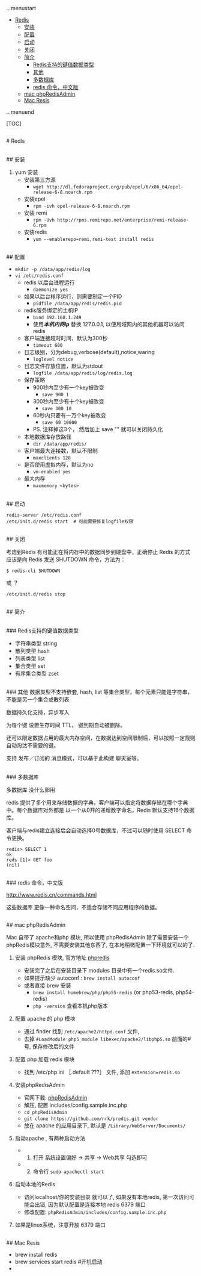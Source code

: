 ...menustart

 - [Redis](#e111446745a1825b862f8727ae63bce4)
	 - [安装](#e655a410ff21cd07e7a0150491e04371)
	 - [配置](#224e2ccda861c2514faa683b3683c361)
	 - [启动](#8e54ddfe243a6ecd4e231c9cfa770bd4)
	 - [关闭](#b15d91274e9fc68608c609999e0413fa)
	 - [简介](#e05dce83e5129785b9f316978a14b896)
		 - [Redis支持的键值数据类型](#04be0f8060daa1d85d889605ca8fb2bb)
		 - [其他](#0d98c74797e49d00bcc4c17c9d557a2b)
		 - [多数据库](#fdde913b5f9231dbf0135b5d394cb199)
		 - [redis 命令，中文版](#7bcaab82241af99be9615017fca3cb89)
	 - [mac phpRedisAdmin](#6ef8082fd2f3d06391821ecff428e702)
	 - [Mac Resis](#5eb6909a1e0d0356a26e2c49bf854243)

...menuend



[TOC]

<h2 id="e111446745a1825b862f8727ae63bce4"></h2>
# Redis

<h2 id="e655a410ff21cd07e7a0150491e04371"></h2>
## 安装

 1. yum 安装
    - 安装第三方源
        - `wget http://dl.fedoraproject.org/pub/epel/6/x86_64/epel-release-6-8.noarch.rpm`
    - 安装epel
        - `rpm -ivh epel-release-6-8.noarch.rpm`
    - 安装 remi
        - `rpm -Uvh http://rpms.remirepo.net/enterprise/remi-release-6.rpm` 
    - 安装redis 
        - `yum --enablerepo=remi,remi-test install redis`

<h2 id="224e2ccda861c2514faa683b3683c361"></h2>
## 配置

 - `mkdir -p /data/app/redis/log`
 - `vi /etc/redis.conf`
    - redis 以后台进程运行
        - `daemonize yes`
    - 如果以后台程序运行，则需要制定一个PID
        - `pidfile /data/app/redis/redis.pid`
    - redis服务绑定的主机IP
        - `bind 192.168.1.249`
        - 使用***本机内网ip*** 替换 127.0.0.1, 以便局域网内的其他机器可以访问redis
    - 客户端连接超时时间，默认为300秒
        - `timeout 600`
    - 日志级别，分为debug,verbose(default),notice,waring
        - `loglevel notice`
    - 日志文件存放位置，默认为stdout
        - `logfile /data/app/redis/log/redis.log`
    - 保存策略
        - 900秒内至少有一个key被改变
            - `save 900 1`
        - 300秒内至少有十个key被改变
            - `save 300 10`
        - 60秒内只要有一万个key被改变
            - `save 60 10000`
        - PS. 注释掉这3个， 然后加上  save "" 就可以关闭持久化   
    - 本地数据库存放路径
        - `dir /data/app/redis/`
    - 客户端最大连接数，默认不限制
        - `maxclients 128` 
    - 是否使用虚拟内存，默认为no
        - `vm-enabled yes`
    - 最大内存
        - `maxmemory <bytes> `

<h2 id="8e54ddfe243a6ecd4e231c9cfa770bd4"></h2>
## 启动

```
redis-server /etc/redis.conf
/etc/init.d/redis start  # 可能需要修复logfile权限
```

<h2 id="b15d91274e9fc68608c609999e0413fa"></h2>
## 关闭

考虑到Redis 有可能正在将内存中的数据同步到硬盘中，正确停止 Redis 的方式应该是向 Redis 发送 SHUTDOWN 命令，方法为：

```
$ redis-cli SHUTDOWN
```

或  ？

```
/etc/init.d/redis stop
```


<h2 id="e05dce83e5129785b9f316978a14b896"></h2>
## 简介

<h2 id="04be0f8060daa1d85d889605ca8fb2bb"></h2>
### Redis支持的键值数据类型

- 字符串类型  string
- 散列类型     hash
- 列表类型     list
- 集合类型     set
- 有序集合类型   zset

<h2 id="0d98c74797e49d00bcc4c17c9d557a2b"></h2>
### 其他
数据类型不支持嵌套, hash, list 等集合类型，每个元素只能是字符串，不能是另一个集合或散列表 

数据持久化支持，异步写入

为每个键 设置生存时间 TTL， 键到期自动被删除。

还可以限定数据占用的最大内存空间，在数据达到空间限制后，可以按照一定规则自动淘汰不需要的键。

支持 发布／订阅的 消息模式，可以基于此构建 聊天室等。

<h2 id="fdde913b5f9231dbf0135b5d394cb199"></h2>
### 多数据库

多数据库 没什么卵用

redis 提供了多个用来存储数据的字典，客户端可以指定将数据存储在哪个字典中。每个数据库对外都是 以一个从0开的递增数字命名，Redis 默认支持16个数据库。

客户端与redis建立连接后会自动选择0号数据库，不过可以随时使用 SELECT 命令更换。

```
redis> SELECT 1
ok
reds [1]> GET foo
(nil)
```

<h2 id="7bcaab82241af99be9615017fca3cb89"></h2>
### redis 命令，中文版

http://www.redis.cn/commands.html

这些数据库 更像一种命名空间，不适合存储不同应用程序的数据。
            
<h2 id="6ef8082fd2f3d06391821ecff428e702"></h2>
## mac phpRedisAdmin

Mac 自带了 apache和php 模块, 所以使用 phpRedisAdmin 除了需要安装一个 phpRedis模块意外, 不需要安装其他东西了, 在本地稍微配置一下环境就可以的了.

 1. 安装 phpRedis 模块, 官方地址 [phpredis](https://github.com/nicolasff/phpredis)
    - 安装完了之后在安装目录下 modules 目录中有一个redis.so文件.
    - 如果提示缺少 autoconf :  `brew install autoconf`
    - 或者直接 brew 安装
        - `brew install homebrew/php/php55-redis`  (or php53-redis, php54-redis)
        - `php -version` 查看本机php版本

 2. 配置 apache 的 php 模块
    - 通过 finder 找到 `/etc/apache2/httpd.conf` 文件, 
    - 去掉 `#LoadModule php5_module libexec/apache2/libphp5.so` 前面的#号, 保存修改后的文件

 3. 配置 php 加载 redis 模块
    - 找到 /etc/php.ini ［.default ???］  文件, 添加 `extension=redis.so`

 4. 安装phpRedisAdmin 
    - 官网下载: [phpRedisAdmin](https://github.com/ErikDubbelboer/phpRedisAdmin/)
    - 解压, 配置 includes/config.sample.inc.php 
    - `cd phpRedisAdmin`
    - `git clone https://github.com/nrk/predis.git vendor`
    - 放在 apache 的应用目录下, 默认是 `/Library/WebServer/Documents/`

 5. 启动apache , 有两种启动方法
    - 1)  打开 系统设置偏好 -> 共享 -> Web共享 勾选即可
    - 2)  命令行 `sudo apachectl start`

 6. 启动本地的Redis
    - 访问localhost/你的安装目录 就可以了, 如果没有本地redis, 第一次访问可能会出错, 因为默认配置是连接本地 redis 6379 端口
    - 修改配置:  `phpRedisAdmin/includes/config.sample.inc.php`
 
 7. 如果是linux系统，注意开放 6379 端口

<h2 id="5eb6909a1e0d0356a26e2c49bf854243"></h2>
## Mac Resis

 - brew install redis
 - brew services start redis  #开机启动
 - 
 
    
